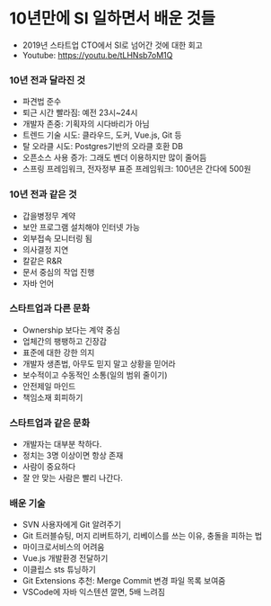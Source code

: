 # 10년만에 SI 일하면서 배운 것들
* 2019년 스타트업 CTO에서 SI로 넘어간 것에 대한 회고
* Youtube: <a href="https://youtu.be/tLHNsb7oM1Q">https://youtu.be/tLHNsb7oM1Q</a>

### 10년 전과 달라진 것
* 파견법 준수
* 퇴근 시간 빨라짐: 예전 23시~24시
* 개발자 존중: 기획자의 시다바리가 아님
* 트렌드 기술 시도: 클라우드, 도커, Vue.js, Git 등
* 탈 오라클 시도: Postgres기반의 오라클 호환 DB
* 오픈소스 사용 증가: 그래도 벤더 이용하지만 많이 줄어듬
* 스프링 프레임워크, 전자정부 표준 프레임워크: 100년은 간다에 500원

### 10년 전과 같은 것
* 갑을병정무 계약
* 보안 프로그램 설치해야 인터넷 가능
* 외부접속 모니터링 됨
* 의사결정 지연
* 칼같은 R&R
* 문서 중심의 작업 진행
* 자바 언어

### 스타트업과 다른 문화
* Ownership 보다는 계약 중심
* 업체간의 팽팽하고 긴장감
* 표준에 대한 강한 의지
* 개발자 생존법, 아무도 믿지 말고 상황을 믿어라
* 보수적이고 수동적인 소통(일의 범위 줄이기)
* 안전제일 마인드
* 책임소재 회피하기

### 스타트업과 같은 문화
* 개발자는 대부분 착하다.
* 정치는 3명 이상이면 항상 존재
* 사람이 중요하다
* 잘 안 맞는 사람은 빨리 나간다.

### 배운 기술
* SVN 사용자에게 Git 알려주기
* Git 트러블슈팅, 머지 리버트하기, 리베이스를 쓰는 이유, 충돌을 피하는 법
* 마이크로서비스의 어려움
* Vue.js 개발환경 전달하기
* 이클립스 sts 튜닝하기
* Git Extensions 추천: Merge Commit 변경 파일 목록 보여줌
* VSCode에 자바 익스텐션 깔면, 5배 느려짐


